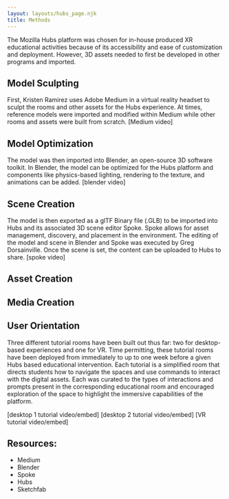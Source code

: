 ```yaml
---
layout: layouts/hubs_page.njk
title: Methods
---
```



The Mozilla Hubs platform was chosen for in-house produced XR educational activities because of its accessibility and ease of customization and deployment. However, 3D assets needed to first be developed in other programs and imported.

## Model Sculpting
First, Kristen Ramirez uses Adobe Medium in a virtual reality headset to sculpt the rooms and other assets for the Hubs experience. At times, reference models were imported and modified within Medium while other rooms and assets were built from scratch. 
[Medium video]

## Model Optimization
The model was then imported into Blender, an open-source 3D software toolkit. In Blender, the model can be optimized for the Hubs platform and components like physics-based lighting, rendering to the texture, and animations can be added. 
[blender video]

## Scene Creation 
The model is then exported as a glTF Binary file (.GLB) to be imported into Hubs and its associated 3D scene editor Spoke. Spoke allows for asset management, discovery, and placement in the environment. The editing of the model and scene in Blender and Spoke was executed by Greg Dorsainville. Once the scene is set, the content can be uploaded to Hubs to share. 
[spoke video]

## Asset Creation


## Media Creation



## User Orientation
Three different tutorial rooms have been built out thus far: two for desktop-based experiences and one for VR. Time permitting, these tutorial rooms have been deployed from immediately to up to one week before a given Hubs based educational intervention. Each tutorial is a simplified room that directs students how to navigate the spaces and use commands to interact with the digital assets. Each was curated to the types of interactions and prompts present in the corresponding educational room and encouraged exploration of the space to highlight the immersive capabilities of the platform. 

[desktop 1 tutorial video/embed]
[desktop 2 tutorial video/embed]
[VR tutorial video/embed]

## Resources:
- Medium
- Blender
- Spoke
- Hubs
- Sketchfab





